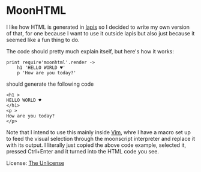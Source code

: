 MoonHTML
=========

I like how HTML is generated in [lapis](http://leafo.net/lapis/) so I decided to write my own version of that, for one because I want to use it outside lapis but also just because it seemed like a fun thing to do.

The code should pretty much explain itself, but here's how it works:

	print require'moonhtml'.render ->
		h1 'HELLO WORLD ♥'
		p 'How are you today?'

should generate the following code

	<h1 >
	HELLO WORLD ♥
	</h1>
	<p >
	How are you today?
	</p>

Note that I intend to use this mainly inside [Vim](https://vim.sourceforge.io/), whre I have a macro set up to feed the visual selection through the moonscript interpreter and replace it with its output.
I literally just copied the above code example, selected it, pressed Ctrl+Enter and it turned into the HTML code you see.

License: [The Unlicense](license.md)
